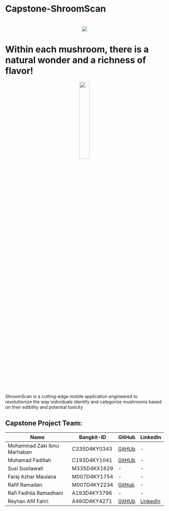 # Capstone-ShroomScan

<h1 align="center">
    <img src="https://readme-typing-svg.herokuapp.com/?font=Righteous&size=35&center=true&vCenter=true&width=500&height=70&duration=4000&lines=Shroom+Scan+🍄;"/>
</h1>

# Within each mushroom, there is a natural wonder and a richness of flavor!

<p align="center" width="100%"><img width="25%" src="https://github.com/Reyhan-Code/ujicoba/assets/126700421/34a2b19f-450e-4435-bd06-50364d4abce5"></p>
ShroomScan is a cutting-edge mobile application engineered to revolutionize the way individuals identify and categorize mushrooms based on their edibility and potential toxicity

## Capstone Project Team:

| Name | Bangkit-ID | GitHub | LinkedIn |
|--------------------------------|------------|----------------|----------------|
| Mohammad Zaki Ibnu Marhaban | C335D4KY0343 | [GitHUb](https://github.com/mohammadzaki18) |-|
| Muhamad Fadillah | C193D4KY1041 | [GitHUb](https://github.com/Chernoboysss) |-|
| Susi Susilawati | M335D4KX1629 | - |-|
| Faraj Azhar Maulana | M007D4KY1754 | - |-|
| Rafif Ramadan | M007D4KY2234 | [GitHub](https://github.com/RafifR28) |-|
| Rafi Fadhila Ramadhani | A193D4KY3796 | - |-|
| Reyhan Afif Fahri | A490D4KY4271	 | [GitHUb](https://github.com/Reyhan-Code) |[LinkedIn](https://www.linkedin.com/in/reyhan-afif-fahri-7b4072220/)|
